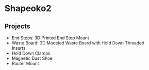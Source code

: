 # Shapeoko2

## Projects

- End Stops: 3D Printed End Stop Mount
- Waste Board: 3D Modeled Waste Board with Hold Down Threaded Inserts
- Hold Down Clamps
- Magnetic Dust Shoe
- Router Mount
